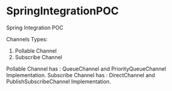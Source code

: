 # SpringIntegrationPOC
Spring Integration POC

Channels Types:
1. Pollable Channel
2. Subscribe Channel

Pollable Channel has : QueueChannel and PriorityQueueChannel Implementation.
Subscribe Channel has : DirectChannel and PublishSubscribeChannel Implementation.

